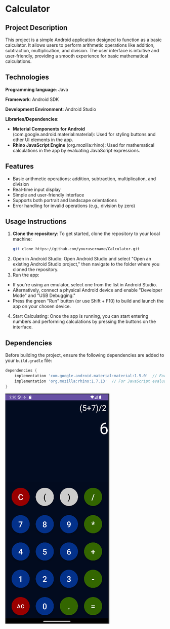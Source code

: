 # Calculator

## Project Description
This project is a simple Android application designed to function as a basic calculator. It allows users to perform arithmetic operations like addition, subtraction, multiplication, and division. The user interface is intuitive and user-friendly, providing a smooth experience for basic mathematical calculations.

## Technologies
**Programming language**: Java

**Framework**: Android SDK

**Development Environment**: Android Studio

**Libraries/Dependencies**:
- **Material Components for Android** (com.google.android.material:material): Used for styling buttons and other UI elements in the app.
- **Rhino JavaScript Engine** (org.mozilla:rhino): Used for mathematical calculations in the app by evaluating JavaScript expressions.

## Features
- Basic arithmetic operations: addition, subtraction, multiplication, and division
- Real-time input display
- Simple and user-friendly interface
- Supports both portrait and landscape orientations
- Error handling for invalid operations (e.g., division by zero)

## Usage Instructions
1. **Clone the repository**:
   To get started, clone the repository to your local machine:
   ```bash
   git clone https://github.com/yourusername/Calculator.git
2. Open in Android Studio: Open Android Studio and select "Open an existing Android Studio project," then navigate to the folder where you cloned the repository.
3. Run the app:
- If you're using an emulator, select one from the list in Android Studio.
- Alternatively, connect a physical Android device and enable "Developer Mode" and "USB Debugging."
- Press the green "Run" button (or use Shift + F10) to build and launch the app on your chosen device.
4. Start Calculating:
  Once the app is running, you can start entering numbers and performing calculations by pressing the buttons on the interface.

## Dependencies

Before building the project, ensure the following dependencies are added to your `build.gradle` file:

```gradle
dependencies {
    implementation 'com.google.android.material:material:1.5.0'  // For Material Buttons and UI
    implementation 'org.mozilla:rhino:1.7.13'  // For JavaScript evaluation in the app
}
```
![Zarys](./calculator.png)
